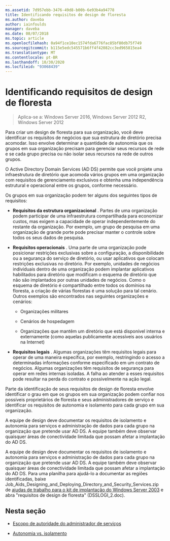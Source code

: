 ```yaml
---
ms.assetid: 7d957ebb-3476-49d8-b00b-6e93b4a94778
title: Identificando requisitos de design de floresta
ms.author: daveba
author: iainfoulds
manager: daveba
ms.date: 08/07/2018
ms.topic: article
ms.openlocfilehash: 0a94f1ce10ec1574fda6776fac85bf80db75f749
ms.sourcegitcommit: b115e5edc545571b6ff4f42082cc3ed965815ea4
ms.translationtype: MT
ms.contentlocale: pt-BR
ms.lasthandoff: 10/30/2020
ms.locfileid: "93068439"
---
```

# <a name="identifying-forest-design-requirements"></a>Identificando requisitos de design de floresta

> Aplica-se a: Windows Server 2016, Windows Server 2012 R2, Windows Server 2012

Para criar um design de floresta para sua organização, você deve identificar os requisitos de negócios que sua estrutura de diretório precisa acomodar. Isso envolve determinar a quantidade de autonomia que os grupos em sua organização precisam para gerenciar seus recursos de rede e se cada grupo precisa ou não isolar seus recursos na rede de outros grupos.

O Active Directory Domain Services (AD DS) permite que você projete uma infraestrutura de diretório que acomoda vários grupos em uma organização com requisitos de gerenciamento exclusivos e obtenha uma independência estrutural e operacional entre os grupos, conforme necessário.

Os grupos em sua organização podem ter alguns dos seguintes tipos de requisitos:

- **Requisitos da estrutura organizacional** . Partes de uma organização podem participar de uma infraestrutura compartilhada para economizar custos, mas exigem a capacidade de operar independentemente do restante da organização. Por exemplo, um grupo de pesquisa em uma organização de grande porte pode precisar manter o controle sobre todos os seus dados de pesquisa.

- **Requisitos operacionais** . Uma parte de uma organização pode posicionar restrições exclusivas sobre a configuração, a disponibilidade ou a segurança do serviço de diretório, ou usar aplicativos que colocam restrições exclusivas no diretório. Por exemplo, unidades de negócios individuais dentro de uma organização podem implantar aplicativos habilitados para diretório que modificam o esquema de diretório que não são implantados por outras unidades de negócios. Como o esquema de diretório é compartilhado entre todos os domínios na floresta, a criação de várias florestas é uma solução para tal cenário. Outros exemplos são encontrados nas seguintes organizações e cenários:

    - Organizações militares

    - Cenários de hospedagem

    - Organizações que mantêm um diretório que está disponível interna e externamente (como aquelas publicamente acessíveis aos usuários na Internet)

- **Requisitos legais** . Algumas organizações têm requisitos legais para operar de uma maneira específica, por exemplo, restringindo o acesso a determinadas informações conforme especificado em um contrato de negócios. Algumas organizações têm requisitos de segurança para operar em redes internas isoladas. A falha ao atender a esses requisitos pode resultar na perda do contrato e possivelmente na ação legal.

Parte da identificação de seus requisitos de design de floresta envolve identificar o grau em que os grupos em sua organização podem confiar nos possíveis proprietários de floresta e seus administradores de serviço e identificar os requisitos de autonomia e isolamento para cada grupo em sua organização.

A equipe de design deve documentar os requisitos de isolamento e autonomia para serviços e administração de dados para cada grupo na organização que pretende usar AD DS. A equipe também deve observar quaisquer áreas de conectividade limitada que possam afetar a implantação do AD DS.

A equipe de design deve documentar os requisitos de isolamento e autonomia para serviços e administração de dados para cada grupo na organização que pretende usar AD DS. A equipe também deve observar quaisquer áreas de conectividade limitada que possam afetar a implantação do AD DS. Para uma planilha para ajudá-lo a documentar as regiões identificadas, baixe Job_Aids_Designing_and_Deploying_Directory_and_Security_Services.zip de [ajudas de trabalho para o kit de implantação do Windows Server 2003](https://microsoft.com/download/details.aspx?id=9608) e abra "requisitos de design de floresta" (DSSLOGI_2.doc).

## <a name="in-this-section"></a>Nesta seção

- [Escopo de autoridade do administrador de serviços](../../ad-ds/plan/Service-Administrator-Scope-of-Authority.md)

- [Autonomia vs. isolamento](../../ad-ds/plan/Autonomy-vs.-Isolation.md)
